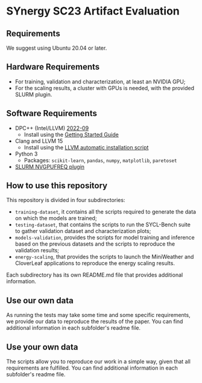 # SYnergy SC23 Artifact Evaluation

## Requirements
We suggest using Ubuntu 20.04 or later.
## Hardware Requirements
- For training, validation and characterization, at least an NVIDIA GPU;
- For the scaling results, a cluster with GPUs is needed, with the provided SLURM plugin.
## Software Requirements
- DPC++ (Intel/LLVM) [2022-09](https://github.com/intel/llvm/releases/tag/2022-09)
  - Install using the [Getting Started Guide](https://github.com/intel/llvm/blob/sycl/sycl/doc/GetStartedGuide.md)
- Clang and LLVM 15
  - Install using the [LLVM automatic installation script](https://apt.llvm.org/#llvmsh)
- Python 3
  - Packages: `scikit-learn`, `pandas`, `numpy`, `matplotlib`, `paretoset`
- [SLURM NVGPUFREQ plugin](https://github.com/LigateProject/slurm-nvgpufreq)

## How to use this repository
This repository is divided in four subdirectories:
- `training-dataset`, it contains all the scripts required to generate the data on which the models are trained;
- `testing-dataset`, that contains the scripts to run the SYCL-Bench suite to gather validation dataset and characterization plots;
- `models-validation`, provides the scripts for model training and inference based on the previous datasets and the scripts to reproduce the validation results;
- `energy-scaling`, that provides the scripts to launch the MiniWeather and CloverLeaf applications to reproduce the energy scaling results.

Each subdirectory has its own README.md file that provides additional information.

## Use our own data
As running the tests may take some time and some specific requirements, we provide our data to reproduce the results of the paper.
You can find additional information in each subfolder's readme file.

## Use your own data
The scripts allow you to reproduce our work in a simple way, given that all requirements are fulfilled.
You can find additional information in each subfolder's readme file.